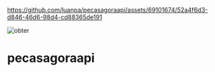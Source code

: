 

https://github.com/luanpa/pecasagoraapi/assets/69101674/52a4f6d3-d846-46d6-98d4-cd88365de191

![obter](https://github.com/luanpa/pecasagoraapi/assets/69101674/6f7fbb0b-00e0-4d96-b03f-9141f7f72b4b)
# pecasagoraapi
